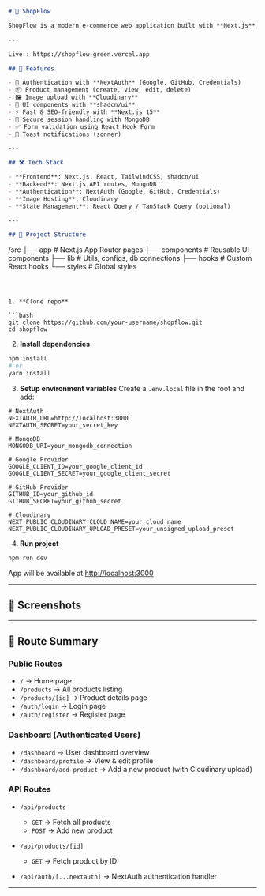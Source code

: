 
```markdown
# 🛒 ShopFlow

ShopFlow is a modern e-commerce web application built with **Next.js**, featuring authentication, image upload, product management, and a clean UI powered by **shadcn/ui**.

---

Live : https://shopflow-green.vercel.app

## 🚀 Features

- 🔐 Authentication with **NextAuth** (Google, GitHub, Credentials)
- 📦 Product management (create, view, edit, delete)
- 🖼️ Image upload with **Cloudinary**
- 🎨 UI components with **shadcn/ui**
- ⚡ Fast & SEO-friendly with **Next.js 15**
- 🍪 Secure session handling with MongoDB
- ✅ Form validation using React Hook Form
- 🔔 Toast notifications (sonner)

---

## 🛠️ Tech Stack

- **Frontend**: Next.js, React, TailwindCSS, shadcn/ui
- **Backend**: Next.js API routes, MongoDB
- **Authentication**: NextAuth (Google, GitHub, Credentials)
- **Image Hosting**: Cloudinary
- **State Management**: React Query / TanStack Query (optional)

---

## 📂 Project Structure
```

/src
├── app # Next.js App Router pages
├── components # Reusable UI components
├── lib # Utils, configs, db connections
├── hooks # Custom React hooks
└── styles # Global styles

````



1. **Clone repo**

```bash
git clone https://github.com/your-username/shopflow.git
cd shopflow
````

2. **Install dependencies**

```bash
npm install
# or
yarn install
```

3. **Setup environment variables**
   Create a `.env.local` file in the root and add:

```env
# NextAuth
NEXTAUTH_URL=http://localhost:3000
NEXTAUTH_SECRET=your_secret_key

# MongoDB
MONGODB_URI=your_mongodb_connection

# Google Provider
GOOGLE_CLIENT_ID=your_google_client_id
GOOGLE_CLIENT_SECRET=your_google_client_secret

# GitHub Provider
GITHUB_ID=your_github_id
GITHUB_SECRET=your_github_secret

# Cloudinary
NEXT_PUBLIC_CLOUDINARY_CLOUD_NAME=your_cloud_name
NEXT_PUBLIC_CLOUDINARY_UPLOAD_PRESET=your_unsigned_upload_preset
```

4. **Run project**

```bash
npm run dev
```

App will be available at [http://localhost:3000](http://localhost:3000)

---

## 📸 Screenshots

---




## 📍 Route Summary

### Public Routes

- `/` → Home page
- `/products` → All products listing
- `/products/[id]` → Product details page
- `/auth/login` → Login page
- `/auth/register` → Register page

### Dashboard (Authenticated Users)

- `/dashboard` → User dashboard overview
- `/dashboard/profile` → View & edit profile
- `/dashboard/add-product` → Add a new product (with Cloudinary upload)


### API Routes

- `/api/products`

  - `GET` → Fetch all products
  - `POST` → Add new product

- `/api/products/[id]`

  - `GET` → Fetch product by ID

- `/api/auth/[...nextauth]` → NextAuth authentication handler

---



